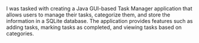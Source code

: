 I was tasked with creating a Java GUI-based Task Manager application that allows users to manage their tasks, categorize them, and store the information in a SQLite database. The application provides features such as adding tasks, marking tasks as completed, and viewing tasks based on categories.

